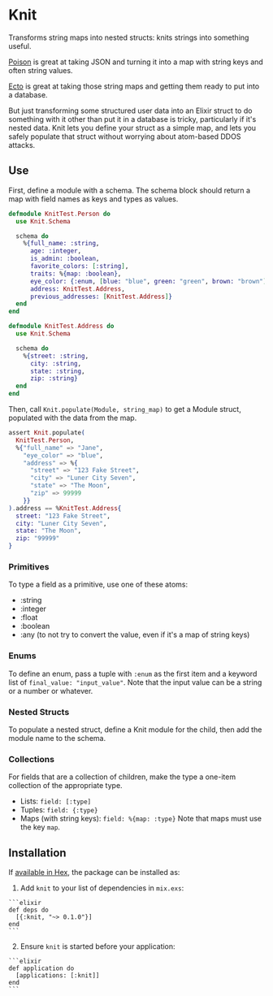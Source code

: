 # Knit

Transforms string maps into nested structs: knits strings into something useful.

[Poison](https://github.com/devinus/poison) is great at taking JSON and turning it into
a map with string keys and often string values.

[Ecto](https://github.com/elixir-ecto/ecto) is great at taking those string maps and getting
them ready to put into a database.

But just transforming some structured user data into an Elixir struct
to do something with it other than put it in a database is tricky, particularly if it's nested
data. Knit lets you define your struct as a simple map, and lets you
safely populate that struct without worrying about atom-based DDOS attacks.

## Use
First, define a module with a schema. The schema block should return a map with field names
as keys and types as values.
```elixir
defmodule KnitTest.Person do
  use Knit.Schema

  schema do
    %{full_name: :string,
      age: :integer,
      is_admin: :boolean,
      favorite_colors: [:string],
      traits: %{map: :boolean},
      eye_color: {:enum, [blue: "blue", green: "green", brown: "brown"]},
      address: KnitTest.Address,
      previous_addresses: [KnitTest.Address]}
  end
end

defmodule KnitTest.Address do
  use Knit.Schema

  schema do
    %{street: :string,
      city: :string,
      state: :string,
      zip: :string}
  end
end
```

Then, call `Knit.populate(Module, string_map)` to get a Module struct, populated with the
data from the map.
```elixir
assert Knit.populate(
  KnitTest.Person,
  %{"full_name" => "Jane",
    "eye_color" => "blue",
    "address" => %{
      "street" => "123 Fake Street",
      "city" => "Luner City Seven",
      "state" => "The Moon",
      "zip" => 99999
    }}
).address == %KnitTest.Address{
  street: "123 Fake Street",
  city: "Luner City Seven",
  state: "The Moon",
  zip: "99999"
}
```
### Primitives
To type a field as a primitive, use one of these atoms:
- :string
- :integer
- :float
- :boolean
- :any (to not try to convert the value, even if it's a map of string keys)

### Enums
To define an enum, pass a tuple with `:enum` as the first item and a
keyword list of `final_value: "input_value"`. Note that the input value can be a string
or a number or whatever.

### Nested Structs
To populate a nested struct, define a Knit module for the child, then add the 
module name to the schema.

### Collections
For fields that are a collection of children, make the type a one-item collection
of the appropriate type.
- Lists: `field: [:type]`
- Tuples: `field: {:type}`
- Maps (with string keys): `field: %{map: :type}`
Note that maps must use the key `map`.

## Installation

If [available in Hex](https://hex.pm/docs/publish), the package can be installed as:

  1. Add `knit` to your list of dependencies in `mix.exs`:

    ```elixir
    def deps do
      [{:knit, "~> 0.1.0"}]
    end
    ```

  2. Ensure `knit` is started before your application:

    ```elixir
    def application do
      [applications: [:knit]]
    end
    ```

